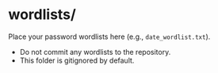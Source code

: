 # wordlists/

Place your password wordlists here (e.g., `date_wordlist.txt`).

- Do not commit any wordlists to the repository.
- This folder is gitignored by default.
